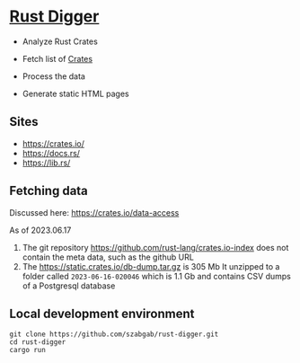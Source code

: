 # [Rust Digger](https://rust-digger.code-maven.com/)

* Analyze Rust Crates

* Fetch list of [Crates](https://crates.io/)
* Process the data
* Generate static HTML pages

## Sites

* https://crates.io/
* https://docs.rs/
* https://lib.rs/

## Fetching data

Discussed here: https://crates.io/data-access

As of 2023.06.17

1. The git repository https://github.com/rust-lang/crates.io-index does not contain the meta data, such as the github URL
1. The https://static.crates.io/db-dump.tar.gz is 305 Mb It unzipped to a folder called `2023-06-16-020046` which is 1.1 Gb and contains CSV dumps of a Postgresql database


## Local development environment

```
git clone https://github.com/szabgab/rust-digger.git
cd rust-digger
cargo run
```

